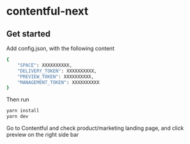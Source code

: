 # contentful-next

## Get started
Add config.json, with the following content
``` bash
{
    "SPACE": XXXXXXXXXX,
    "DELIVERY_TOKEN": XXXXXXXXXX,
    "PREVIEW_TOKEN": XXXXXXXXXX,
    "MANAGEMENT_TOKEN": XXXXXXXXXX
}
```
Then run
```bash
yarn install
yarn dev
```
Go to Contentful and check product/marketing landing page, and click preview on the right side bar
